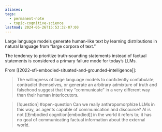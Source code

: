 ```yaml
---
aliases: 
tags:
  - permanent-note
  - topic-cognitive-science
lastmod: 2024-05-26T15:53:32-07:00
---
```

Large language models generate human-like text by learning distributions in natural language from “large corpora of text.” 

The tendency to prioritize truth-sounding statements instead of factual statements is considered a primary failure mode for today’s LLMs.

From [[2022-sfi-embodied-situated-and-grounded-intelligence]]:
>The willingness of large language models to confidently confabulate, contradict themselves, or generate an arbitrary admixture of truth and falsehood suggest that they “communicate” in a very different way than their human interlocutors.

>[!question] #open-question Can we really anthropomorphize LLMs in this way, as agents capable of communication and discourse? AI is not [[Embodied cognition|embodied]] in the world it refers to; it has no goal of communicating factual information about the external world. 

